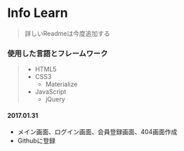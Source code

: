 # Info Learn

> 詳しいReadmeは今度追加する

### 使用した言語とフレームワーク

> - HTML5
> - CSS3
>   - Materialize
> - JavaScript
>   - jQuery

#### 2017.01.31

- メイン画面、ログイン画面、会員登録画面、404画面作成
- Githubに登録